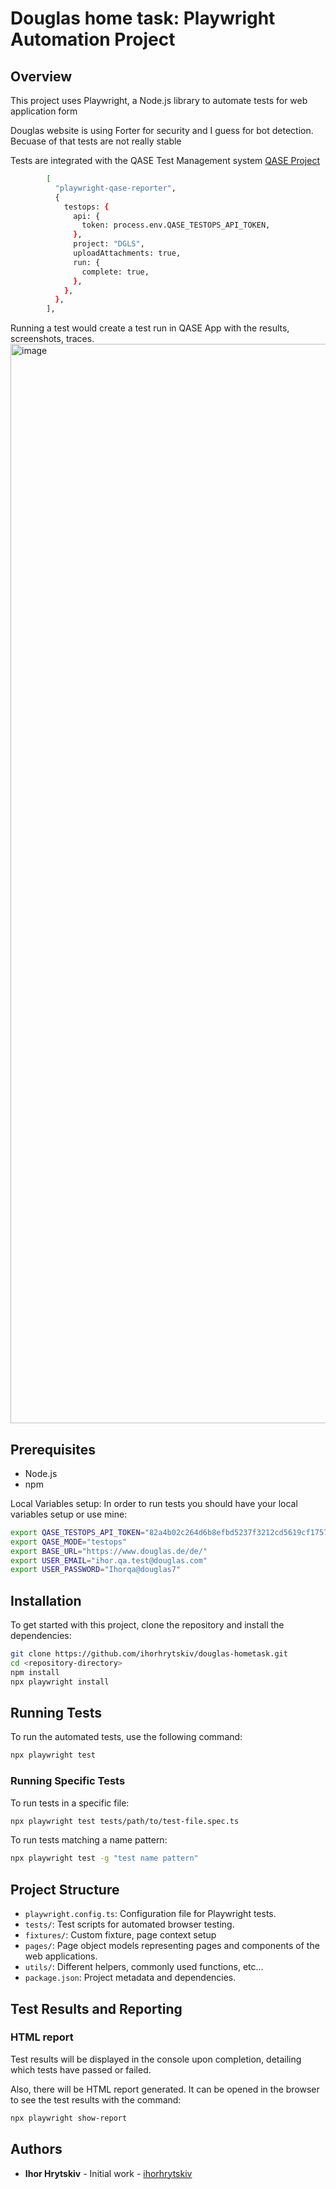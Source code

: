 # Douglas home task: Playwright Automation Project

## Overview

This project uses Playwright, a Node.js library to automate tests for web application form

Douglas website is using Forter for security and I guess for bot detection. Becuase of that tests are not really stable

Tests are integrated with the QASE Test Management system
[QASE Project](https://app.qase.io/project/DGLS)

```sh
        [
          "playwright-qase-reporter",
          {
            testops: {
              api: {
                token: process.env.QASE_TESTOPS_API_TOKEN,
              },
              project: "DGLS",
              uploadAttachments: true,
              run: {
                complete: true,
              },
            },
          },
        ],
```
Running a test would create a test run in QASE App with the results, screenshots, traces.
<img width="1727" alt="image" src="https://github.com/user-attachments/assets/778c996d-d63c-4fde-a779-e9d2177c4ef8">


## Prerequisites

- Node.js
- npm

Local Variables setup:
In order to run tests you should have your local variables setup or use mine:
```sh
export QASE_TESTOPS_API_TOKEN="82a4b02c264d6b8efbd5237f3212cd5619cf175786041c8d20b0eec43b2e61d1"
export QASE_MODE="testops"
export BASE_URL="https://www.douglas.de/de/"
export USER_EMAIL="ihor.qa.test@douglas.com"
export USER_PASSWORD="Ihorqa@douglas7"
```

## Installation

To get started with this project, clone the repository and install the dependencies:

```sh
git clone https://github.com/ihorhrytskiv/douglas-hometask.git
cd <repository-directory>
npm install
npx playwright install
```

## Running Tests

To run the automated tests, use the following command:

```sh
npx playwright test
```

### Running Specific Tests

To run tests in a specific file:

```sh
npx playwright test tests/path/to/test-file.spec.ts
```

To run tests matching a name pattern:

```sh
npx playwright test -g "test name pattern"
```

## Project Structure

- `playwright.config.ts`: Configuration file for Playwright tests.
- `tests/`: Test scripts for automated browser testing.
- `fixtures/`: Custom fixture, page context setup
- `pages/`: Page object models representing pages and components of the web applications.
- `utils/`: Different helpers, commonly used functions, etc...
- `package.json`: Project metadata and dependencies.

## Test Results and Reporting

### HTML report

Test results will be displayed in the console upon completion, detailing which tests have passed or failed.

Also, there will be HTML report generated.
It can be opened in the browser to see the test results with the command:

```sh
npx playwright show-report
```

## Authors

- **Ihor Hrytskiv** - Initial work - [ihorhrytskiv](https://github.com/ihorhrytskiv)
